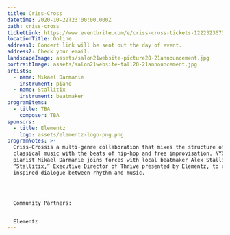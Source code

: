 ```yaml
---
title: Criss-Cross
datetime: 2020-10-22T23:00:00.000Z
path: criss-cross
ticketLink: https://www.eventbrite.com/e/criss-cross-tickets-122232367301
locationTitle: Online
address1: Concert link will be sent out the day of event.
address2: Check your email.
landscapeImage: assets/salon21website-picture20-21announcement.jpg
portraitImage: assets/salon21website-tall20-21announcement.jpg
artists:
  - name: Mikael Darmanie
    instrument: piano
  - name: Stallitix
    instrument: beatmaker
programItems:
  - title: TBA
    composer: TBA
sponsors:
  - title: Elementz
    logo: assets/elementz-logo-png.png
programNotes: >-
  Criss-Crossis a multi-genre collaboration that mixes the structure of
  classical music with the beats of hip-hop and free improvisation. NYC-based
  pianist Mikael Darmanie joins forces with local beatmaker Alex Stallings, aka
  “Stallitix,” Executive Director of Thrive presented by Elementz, to create an
  inspired dialogue between rhythm and music.




  Community Partners:


  Elementz
---
```


